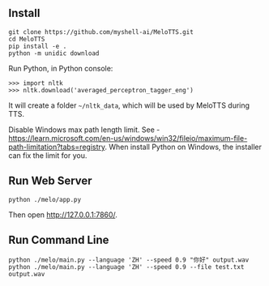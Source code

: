 ## Install

```
git clone https://github.com/myshell-ai/MeloTTS.git
cd MeloTTS
pip install -e .
python -m unidic download
```

Run Python, in Python console:

```
>>> import nltk
>>> nltk.download('averaged_perceptron_tagger_eng')
```
It will create a folder `~/nltk_data`, which will be used by MeloTTS during TTS.

Disable Windows max path length limit. See - <https://learn.microsoft.com/en-us/windows/win32/fileio/maximum-file-path-limitation?tabs=registry>. When install Python on Windows, the installer can fix the limit for you.

## Run Web Server

```
python ./melo/app.py
```
Then open <http://127.0.0.1:7860/>.

## Run Command Line

```
python ./melo/main.py --language 'ZH' --speed 0.9 "你好" output.wav
python ./melo/main.py --language 'ZH' --speed 0.9 --file test.txt output.wav
```